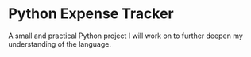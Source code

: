 # Python Expense Tracker
A small and practical Python project I will work on to further deepen my understanding of the language.
